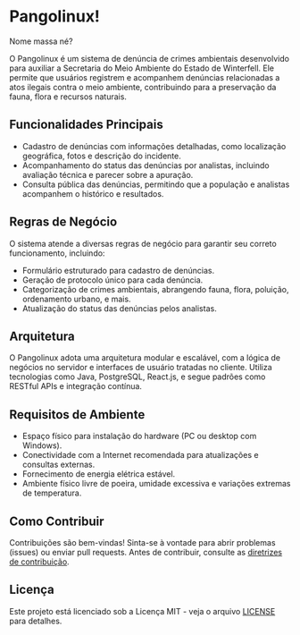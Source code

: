 # Pangolinux!

Nome massa né?

O Pangolinux é um sistema de denúncia de crimes ambientais desenvolvido para auxiliar a Secretaria do Meio Ambiente do Estado de Winterfell. Ele permite que usuários registrem e acompanhem denúncias relacionadas a atos ilegais contra o meio ambiente, contribuindo para a preservação da fauna, flora e recursos naturais.

## Funcionalidades Principais

- Cadastro de denúncias com informações detalhadas, como localização geográfica, fotos e descrição do incidente.
- Acompanhamento do status das denúncias por analistas, incluindo avaliação técnica e parecer sobre a apuração.
- Consulta pública das denúncias, permitindo que a população e analistas acompanhem o histórico e resultados.

## Regras de Negócio

O sistema atende a diversas regras de negócio para garantir seu correto funcionamento, incluindo:

- Formulário estruturado para cadastro de denúncias.
- Geração de protocolo único para cada denúncia.
- Categorização de crimes ambientais, abrangendo fauna, flora, poluição, ordenamento urbano, e mais.
- Atualização do status das denúncias pelos analistas.

## Arquitetura

O Pangolinux adota uma arquitetura modular e escalável, com a lógica de negócios no servidor e interfaces de usuário tratadas no cliente. Utiliza tecnologias como Java, PostgreSQL, React.js, e segue padrões como RESTful APIs e integração contínua.

## Requisitos de Ambiente

- Espaço físico para instalação do hardware (PC ou desktop com Windows).
- Conectividade com a Internet recomendada para atualizações e consultas externas.
- Fornecimento de energia elétrica estável.
- Ambiente físico livre de poeira, umidade excessiva e variações extremas de temperatura.

## Como Contribuir

Contribuições são bem-vindas! Sinta-se à vontade para abrir problemas (issues) ou enviar pull requests. Antes de contribuir, consulte as [diretrizes de contribuição](CONTRIBUTING.md).

## Licença

Este projeto está licenciado sob a Licença MIT - veja o arquivo [LICENSE](LICENSE) para detalhes.
